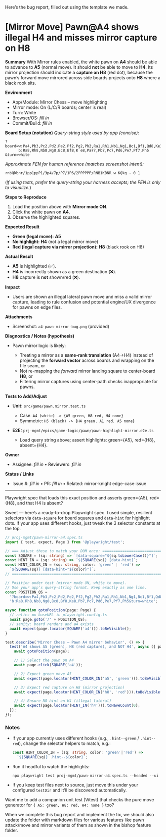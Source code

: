 Here’s the bug report, filled out using the template we made.

# \[Mirror Move] Pawn\@A4 shows illegal H4 and misses mirror capture on H8

**Summary**
With Mirror rules enabled, the white pawn on **A4** should be able to advance to **A5** (normal move). It should **not** be able to move to **H4**. Its mirror projection should indicate a **capture on H8** (red dot), because the pawn’s forward move mirrored across side boards projects onto **H8** where a black rook sits.

**Environment**

* App/Module: Mirror Chess – move highlighting
* Mirror mode: On (L/C/R boards; center is real)
* Turn: White
* Browser/OS: *fill in*
* Commit/Build: *fill in*

**Board Setup (notation)**
*Query-string style used by app (concise):*

```
?board=w:Pa4,Pb3,Pc2,Pd2,Pe2,Pf2,Pg2,Ph2,Ra1,Rh1,Nb1,Ng1,Bc1,Bf1,Qd8,Ke1;
      b:Ra8,Rh8,Nb8,Ng8,Bc8,Bf8,K e8,Pa7?,Pb7,Pc7,Pd6,Pe7,Pf7,Ph5
&turn=white
```

*Approximate FEN for human reference (matches screenshot intent):*

```
rnbQkbnr/1pp1ppP1/3p4/7p/P7/1P6/2PPPPPP/RNB1KBNR w KQkq - 0 1
```

(*If using tests, prefer the query-string your harness accepts; the FEN is only to visualize.*)

**Steps to Reproduce**

1. Load the position above with **Mirror mode ON**.
2. Click the white pawn on **A4**.
3. Observe the highlighted squares.

**Expected Result**

* **Green (legal move):** **A5**
* **No highlight:** **H4** (not a legal mirror move)
* **Red (legal capture via mirror projection):** **H8** (black rook on H8)

**Actual Result**

* **A5** is highlighted (✅).
* **H4** is incorrectly shown as a green destination (❌).
* **H8** capture is **not** shown/red (❌).

**Impact**

* Users are shown an illegal lateral pawn move and miss a valid mirror capture, leading to rule confusion and potential engine/UX divergence for pawns on edge files.

**Attachments**

* Screenshot: `a4-pawn-mirror-bug.png` (provided)

**Diagnostics / Notes (hypothesis)**

* Pawn mirror logic is likely:

  * Treating a mirror as a **same-rank translation** (A4→H4) instead of projecting the **forward vector** across boards and wrapping on the file seam, or
  * Not re-mapping the *forward* mirror landing square to center-board **H8**, or
  * Filtering mirror captures using center-path checks inappropriate for pawns.

**Tests to Add/Adjust**

* **Unit:** `src/game/pawn.mirror.test.ts`

  * Case: `A4 (white) -> {A5 green, H8 red, H4 none}`
  * Symmetric: `H5 (black) -> {H4 green, A1 red, A5 none}`
* **E2E:** `prj-mgmt/epics/game-logic/pawn/pawn-highlight-mirror.e2e.ts`

  * Load query string above; assert highlights: green={A5}, red={H8}, absent={H4}.

**Owner**

* Assignee: *fill in* • Reviewers: *fill in*

**Status / Links**

* Issue #: *fill in* • PR: *fill in* • Related: mirror-knight edge-case issue

---

Playwright spec that loads this exact position and asserts green={A5}, red={H8}, and that H4 is absent?

Sweet — here’s a ready-to-drop Playwright spec. I used simple, resilient selectors via `data-square` for board squares and `data-hint` for highlight dots. If your app uses different hooks, just tweak the 3 selector constants at the top.

```ts
// proj-mgmt/pawn-mirror-a4.spec.ts
import { test, expect, Page } from '@playwright/test';

// === Adjust these to match your DOM once: ===============================
const SQUARE = (sq: string) => `[data-square="${sq.toLowerCase()}"]`;
const HINT_IN = (sq: string) => `${SQUARE(sq)} [data-hint]`;               // any hint
const HINT_COLOR_IN = (sq: string, color: 'green' | 'red') =>
  `${SQUARE(sq)} [data-hint="${color}"]`;
// ========================================================================

// Position under test (mirror mode ON, white to move).
// Use your app’s query-string format. Keep exactly as one line.
const POSITION_QS =
  '?board=w:Pa4,Pb3,Pc2,Pd2,Pe2,Pf2,Pg2,Ph2,Ra1,Rh1,Nb1,Ng1,Bc1,Bf1,Qd8,Ke1;' +
  'b:Ra8,Rh8,Nb8,Ng8,Bc8,Bf8,Ke8,Pb7,Pc7,Pd6,Pe7,Pf7,Ph5&turn=white';

async function gotoPosition(page: Page) {
  // relies on baseURL in playwright.config.ts
  await page.goto('/' + POSITION_QS);
  // sanity: board renders and a4 exists
  await expect(page.locator(SQUARE('a4'))).toBeVisible();
}

test.describe('Mirror Chess — Pawn A4 mirror behavior', () => {
  test('A4 shows A5 (green), H8 (red capture), and NOT H4', async ({ page }) => {
    await gotoPosition(page);

    // 1) Select the pawn on A4
    await page.click(SQUARE('a4'));

    // 2) Expect green move A5
    await expect(page.locator(HINT_COLOR_IN('a5', 'green'))).toBeVisible();

    // 3) Expect red capture on H8 (mirror projection)
    await expect(page.locator(HINT_COLOR_IN('h8', 'red'))).toBeVisible();

    // 4) Ensure NO hint on H4 (illegal lateral)
    await expect(page.locator(HINT_IN('h4'))).toHaveCount(0);
  });
});
```

### Notes

* If your app currently uses different hooks (e.g., `.hint--green` / `.hint--red`), change the selector helpers to match, e.g.:

  ```ts
  const HINT_COLOR_IN = (sq: string, color: 'green'|'red') =>
    `${SQUARE(sq)} .hint--${color}`;
  ```
* Run it headful to watch the highlights:

  ```
  npx playwright test proj-mgmt/pawn-mirror-a4.spec.ts --headed --ui
  ```
* If you keep test files next to source, just move this under your configured `testDir` and it’ll be discovered automatically.

Want me to add a companion unit test (Vitest) that checks the pure move generator for `{ A5: green, H8: red, H4: none }` too?



When we complete this bug report and implement the fix, we should also update the folder with markdown files for various features like pawn attack/move and mirror variants of them as shown in the bishop feature folder.







